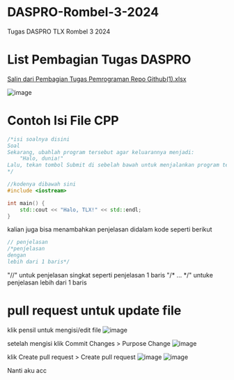 # DASPRO-Rombel-3-2024
Tugas DASPRO TLX Rombel 3 2024

# List Pembagian Tugas DASPRO
[Salin dari Pembagian Tugas Pemrograman Repo Github(1).xlsx](https://github.com/user-attachments/files/17277521/Salin.dari.Pembagian.Tugas.Pemrograman.Repo.Github.1.xlsx)

![image](https://github.com/user-attachments/assets/480b2d4a-22e9-4b9e-8989-6b91388495d5)

# Contoh Isi File CPP
```cpp
/*isi soalnya disini
Soal
Sekarang, ubahlah program tersebut agar keluarannya menjadi:
    "Halo, dunia!"
Lalu, tekan tombol Submit di sebelah bawah untuk menjalankan program tersebut. Setelah dijalankan, keluarannya akan tercetak di bawah.
*/

//kodenya dibawah sini
#include <iostream>

int main() {
    std::cout << "Halo, TLX!" << std::endl;
}
```
kalian juga bisa menambahkan penjelasan didalam kode seperti berikut 
```cpp
// penjelasan
/*penjelasan
dengan
lebih dari 1 baris*/
```
"//" untuk penjelasan singkat seperti penjelasan 1 baris
"/* ... */" untuke penjelasan lebih dari 1 baris
# pull request untuk update file
klik pensil untuk mengisi/edit file 
![image](https://github.com/user-attachments/assets/5bb70361-1e90-4939-b878-43e5b6e09e59)

setelah mengisi klik Commit Changes > Purpose Change
![image](https://github.com/user-attachments/assets/067f0229-5ee7-4ace-bac5-40d4523bb2ae)

klik Create pull request > Create pull request
![image](https://github.com/user-attachments/assets/0c8fe4cf-f6e4-4141-858b-b6216eb2a853)
![image](https://github.com/user-attachments/assets/0a984774-b652-490e-b676-9b4187e6b380)

Nanti aku acc





